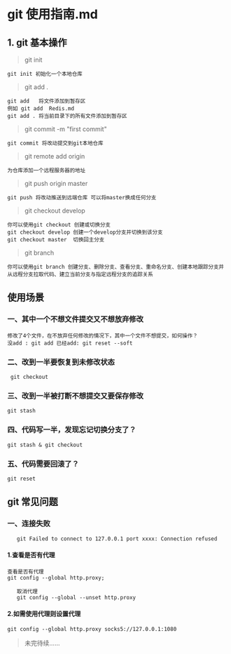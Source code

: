 # git 使用指南.md

## 1. git 基本操作

> git init

    git init 初始化一个本地仓库

> git add .

    git add   将文件添加到暂存区
    例如 git add  Redis.md
    git add . 将当前目录下的所有文件添加到暂存区

> git commit -m "first commit"

    git commit 将改动提交到git本地仓库
> git remote add origin <server>

    为仓库添加一个远程服务器的地址
> git push origin master

    git push 将改动推送到远端仓库 可以将master换成任何分支

> git checkout develop

    你可以使用git checkout 创建或切换分支
    git checkout develop 创建一个develop分支并切换到该分支
    git checkout master  切换回主分支
    
> git branch
    
    你可以使用git branch 创建分支、删除分支、查看分支、重命名分支、创建本地跟踪分支并从远程分支拉取代码、建立当前分支与指定远程分支的追踪关系

## 使用场景
### 一、其中一个不想文件提交又不想放弃修改

    修改了4个文件，在不放弃任何修改的情况下，其中一个文件不想提交，如何操作？
    没add : git add 已经add: git reset --soft 
### 二、改到一半要恢复到未修改状态
     git checkout
### 三、改到一半被打断不想提交又要保存修改
    git stash
### 四、代码写一半，发现忘记切换分支了？
    git stash & git checkout
### 五、代码需要回滚了？
    git reset


## git 常见问题

### 一、连接失败

```
   git Failed to connect to 127.0.0.1 port xxxx: Connection refused
```
 #### 1.查看是否有代理
 ```
 查看是否有代理
 git config --global http.proxy;
 ```

 ```
    取消代理
    git config --global --unset http.proxy
 ```

#### 2.如需使用代理则设置代理
```
git config --global http.proxy socks5://127.0.0.1:1080
``` 










> 未完待续......